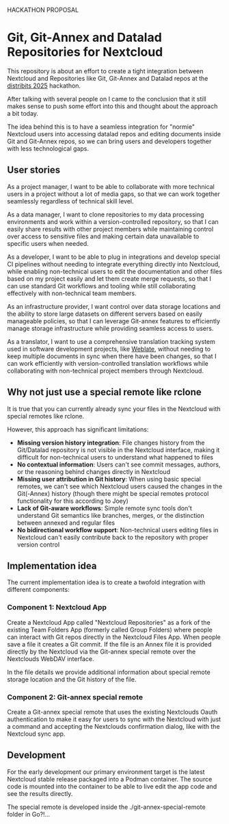 <!--
SPDX-FileCopyrightText: 2025 Markus Katharina Brechtel <markus.katharina.brechtel@thengo.net>
SPDX-License-Identifier: AGPL-3.0-or-later
-->

HACKATHON PROPOSAL

# Git, Git-Annex and Datalad Repositories for Nextcloud

This repository is about an effort to create a tight integration between Nextcloud and Repositories like Git, Git-Annex and Datalad repos at the [distribits 2025](https://www.distribits.live/events/2025-distribits/) hackathon.

After talking with several people on  I came to the conclusion that it still makes sense to push some effort into this and thought about the approach a bit today.

The idea behind this is to have a seamless integration for "normie" Nextcloud users into accessing datalad repos and editing documents inside Git and Git-Annex repos, so we can bring users and developers together with less technological gaps.

## User stories

As a project manager, I want to be able to collaborate with more technical users in a project without a lot of media gaps, so that we can work together seamlessly regardless of technical skill level.

As a data manager, I want to clone repositories to my data processing environments and work within a version-controlled repository, so that I can easily share results with other project members while maintaining control over access to sensitive files and making certain data unavailable to specific users when needed.

As a developer, I want to be able to plug in integrations and develop special CI pipelines without needing to integrate everything directly into Nextcloud, while enabling non-technical users to edit the documentation and other files based on my project easily and let them create merge requests, so that I can use standard Git workflows and tooling while still collaborating effectively with non-technical team members.

As an infrastructure provider, I want control over data storage locations and the ability to store large datasets on different servers based on easily manageable policies, so that I can leverage Git-annex features to efficiently manage storage infrastructure while providing seamless access to users.

As a translator, I want to use a comprehensive translation tracking system used in software development projects, like [Weblate](https://weblate.org), without needing to keep multiple documents in sync when there have been changes, so that I can work efficiently with version-controlled translation workflows while collaborating with non-technical project members through Nextcloud.

## Why not just use a special remote like rclone

It is true that you can currently already sync your files in the Nextcloud with special remotes like rclone.

However, this approach has significant limitations:

- **Missing version history integration**: File changes history from the Git/Datalad repository is not visible in the Nextcloud interface, making it difficult for non-technical users to understand what happened to files
- **No contextual information**: Users can't see commit messages, authors, or the reasoning behind changes directly in Nextcloud
- **Missing user attribution in Git history**: When using basic special remotes, we can't see which Nextcloud users caused the changes in the Git(-Annex) history (though there might be special remotes protocol functionality for this according to Joey)
- **Lack of Git-aware workflows**: Simple remote sync tools don't understand Git semantics like branches, merges, or the distinction between annexed and regular files
- **No bidirectional workflow support**: Non-technical users editing files in Nextcloud can't easily contribute back to the repository with proper version control

## Implementation idea

The current implementation idea is to create a twofold integration with different components:

### Component 1: Nextcloud App

Create a Nextcloud App called "Nextcloud Repositories" as a fork of the existing Team Folders App (formerly called Group Folders) where people can interact with Git repos directly in the Nextcloud Files App. When people save a file it creates a Git commit. If the file is an Annex file it is provided directly by the Nextcloud via the Git-annex special remote over the Nextclouds WebDAV interface.

In the file details we provide additional information about special remote storage location and the Git history of the file.

### Component 2: Git-annex special remote

Create a Git-annex special remote that uses the existing Nextclouds Oauth authentication to make it easy for users to sync with the Nextcloud with just a command and accepting the Nextclouds confirmation dialog, like with the Nextcloud sync app.

## Development

For the early development our primary environment target is the latest Nextcloud stable release packaged into a Podman container. The source code is mounted into the container to be able to live edit the app code and see the results directly.

The special remote is developed inside the ./git-annex-special-remote folder in Go?!…
